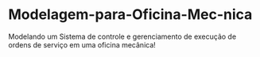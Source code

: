 # Modelagem-para-Oficina-Mec-nica

  Modelando um Sistema de controle e gerenciamento de execução de ordens de serviço em uma oficina mecânica!



